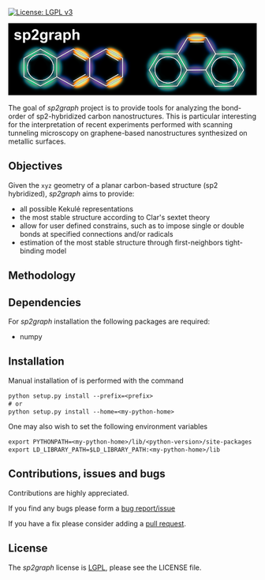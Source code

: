 [![License: LGPL v3](https://img.shields.io/badge/License-LGPL%20v3-blue.svg)](https://www.gnu.org/licenses/lgpl-3.0)

![GitHub Logo][logo]

The goal of _sp2graph_ project is to provide tools for analyzing the bond-order of sp2-hybridized carbon nanostructures. This is particular interesting for the interpretation of recent experiments performed with scanning tunneling microscopy on graphene-based nanostructures synthesized on metallic surfaces.

## Objectives ##
Given the `xyz` geometry of a planar carbon-based structure (sp2 hybridized), _sp2graph_ aims to provide:

   - all possible Kekulé representations
   - the most stable structure according to Clar's sextet theory
   - allow for user defined constrains, such as to impose single or double bonds at specified connections and/or radicals
   - estimation of the most stable structure through first-neighbors tight-binding model

## Methodology ##



## Dependencies ##
For _sp2graph_ installation the following packages are required:

   - numpy

## Installation ##
Manual installation of  is performed with the command

    python setup.py install --prefix=<prefix>
    # or
    python setup.py install --home=<my-python-home>

One may also wish to set the following environment variables

    export PYTHONPATH=<my-python-home>/lib/<python-version>/site-packages
    export LD_LIBRARY_PATH=$LD_LIBRARY_PATH:<my-python-home>/lib

## Contributions, issues and bugs ##
Contributions are highly appreciated.

If you find any bugs please form a [bug report/issue][issues]

If you have a fix please consider adding a [pull request][pulls].

## License ##
The _sp2graph_ license is [LGPL][lgpl], please see the LICENSE file.

<!---
Links to external and internal sites.
-->
[logo]: /doc/images/sp2graph_logo.png
[lgpl]: http://www.gnu.org/licenses/lgpl.html
[issues]: https://github.com/dipc-cc/sp2graph/issues
[pulls]: https://github.com/dipc-cc/sp2graph/pulls

